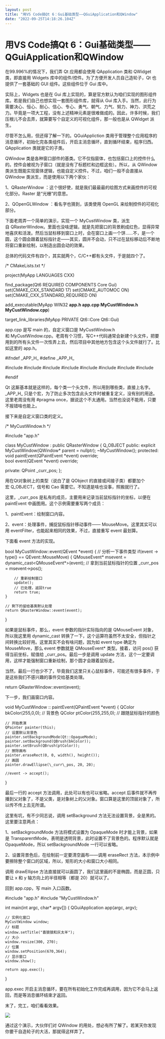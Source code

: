 ```yaml
---
layout: post
title: "用VS Code搞Qt 6：Gui基础类型——QGuiApplication和QWindow"
date: "2022-09-25T14:18:26.104Z"
---
```

用VS Code搞Qt 6：Gui基础类型——QGuiApplication和QWindow
==============================================

在99.996%的情况下，我们弄 Qt 应用都会使用 QApplication 类和 QWidget 类，即直接用 Widgets 库中的组件/控件。为了方便开发人员自己造轮子，Qt 也提供了一套基础的 GUI 组件。这些组件位于 Gui 库中。

实际上，Widgets 也是在 Gui 库上实现的，算是官方默认为咱们实现的图形组件库。若是我们自己也想实现一套图形组件库，就得从 Gui 库入手。当然，此行为需要决心、恒心、耐心、信心、专心、勇气、朝气、力气、努力、神力、洪荒之力。毕竟是一项大工程，没有上述精神元素是很难做成的。因此，许多时候，我们压根儿不会去弄，就算要写个自定义的可视化组件，那一般也是从 QWidget 派生。

尽管不怎么用，但还得了解一下的。QGuiAppliction 类用于管理整个应用程序的消息循环，初始化完各类组件后，开启主消息循环，直到循环结束，程序归西。QApplication 类就是它的子类。

QWindow 类是各种窗口部件的基类。它不仅指窗体，也包括窗口上的控件什么的。控件会被视为子窗口（就是没有了标题栏和边框这些）。所以，从 QWindow 类派生既能实现窗体逻辑，也能自定义控件。不过，咱们一般不会直接从 QWindow 类派生，而是使用以下两个家伙：

1、QRasterWindow ：这个很好使，就是我们最最最的绘图方式来画控件的可视化部分。Raster 是“光栅”的意思。

2、QOpenGLWindow ：看名字也猜到，该类使用 OpenGL 来绘制控件的可视化部分。

下面老周弄一个简单的演示，实现一个 MyCustWindow 类，派生自 QRasterWindow。里面也没啥逻辑，就是先把窗口的背景刷成红色，显得异常地喜庆和活泼。然后当鼠标移到窗口上时，会在窗口上画一个饼……不，是一个圆，这个圆会跟着鼠标指针走——其实，圆并不会动，只不过在鼠标移动后不断地将窗口重新绘制，以制造出圆会动的效果。

总体的代码文件有四个，其实就两个，C/C++都有头文件，于是就四个了。

/\* CMakeLists.txt \*/

project(MyApp LANGUAGES CXX)

find\_package(Qt6 REQUIRED COMPONENTS Core Gui)
set(CMAKE\_CXX\_STANDARD 17)
set(CMAKE\_AUTOMOC ON)
set(CMAKE\_CXX\_STANDARD\_REQUIRED ON)

add\_executable(MyApp WIN32
            **app.h
            app.cpp
            MyCustWindow.h
            MyCustWindow.cpp**)

target\_link\_libraries(MyApp PRIVATE
                     Qt6::Core
                     Qt6::Gui)

app.cpp 是写 main 的，自定义窗口是 MyCustWindow.h 和 MyCustWindow.cpp。老周有个习惯，写C++代码通常会新建个头文件，把要用到的所有头文件一次性弄上去，然后项目中其他地方包含这个头文件就行了。比如这里的 app.h。

#ifndef \_APP\_H\_
#define \_APP\_H\_

#include <QGuiApplication>
#include <QRasterWindow>
#include <QRect>
#include <QSize>
#include <QPainter>
#include <QColor>
#include <QEvent>
#include <QMouseEvent>

#endif

Qt 这厮基本就是这样的，每个类一个头文件，所以用到哪些类，直接上名字。\_APP\_H\_ 只是个宏，为了防止多次包含此头文件时被重复定义，没有别的用途。这里老周没有用 #pragma once，据说这个不太通用。当然也没说不能用，只要不报错啥也能上。

接下来是自定义窗口类的定义。

/\* MyCustWindow.h \*/

#include "app.h"

class MyCustWindow : public QRasterWindow {
    Q\_OBJECT
public:
    explicit MyCustWindow(QWindow\* parent = nullptr);
    ~MyCustWindow();
protected:
    void paintEvent(QPaintEvent \*event) override;   
    bool event(QEvent \*event) override;

private:
    QPoint \_curr\_pos;
};

用在Qt对象树上的类型（说白了是 QObject 的直接或间接子类）都要加个宏 Q\_OBJECT，信号和 Cao 需要它。不知道是啥也没事，照搬就行了。

这里，\_curr\_pos 是私有的成员，主要用来记录当前鼠标指针的坐标，以便在 paintEvent 中画图用。这个示例需要重写两个成员：

1、paintEvent：绘制窗口内容。

2、event：处理事件，捕捉鼠标指针移动事件—— MouseMove。这里其实可以用 eventFilter，也能起来相同的效果，不过，直接重写 event 最划算。

下面看 event 方法的实现。

bool MyCustWindow::event(QEvent \*event)
{
    // 分析一下事件类型
    if(event -> type() == QEvent::MouseMove)
    {
        QMouseEvent\* msevent = dynamic\_cast<QMouseEvent\*>(event);
        // 拿到当前鼠标指针的位置
        \_curr\_pos = msevent->pos();

        // 重新绘制窗口
        update();
        // 已处理，返回true
        return true;
    }

    // 剩下的留给基类默认处理
    return QRasterWindow::event(event);
}

如果是鼠标事件，那么，event 参数的指针实际指向的是 QMouseEvent 对象，所以我这里用 dynamic\_cast 转换了一下，这个运算符虽然不太安全，但指针之间转换比较好用。这里其实不会有啥问题，因为如 event type 确定为 MouseMove，那么 event 参数就是 QMouseEvent\* 类型。接着，访问 pos() 获得当前坐标，赋值给 \_curr\_pos。最后一步是调用 update 方法，这个一定要调用，这样才能强制窗口重新绘制，那个圆才会跟着鼠标走。

当然，最后一行也少不了，毕竟我们这里只关心鼠标事件，可能还有很多事件，于是这些我们不感兴趣的事件交给基类处理。

return QRasterWindow::event(event);

下一步，我们画窗口内容。

void MyCustWindow :: paintEvent(QPaintEvent \*event)
{
    QColor bkColor(255,0,0);   // 背景色
    QColor ptColor(255,255,0);  // 跟随鼠标指针的颜色

    // 开始表演
    QPainter painter(this);
    // 设置默认背景色
    painter.setBackgroundMode(Qt::OpaqueMode);
    painter.setBackground(QBrush(bkColor));
    painter.setBrush(QBrush(ptColor));
    // 擦除画布
    painter.eraseRect(0, 0, width(), height());
    // 画圆
    painter.drawEllipse(\_curr\_pos, 20, 20);

    //event -> accept();
}

最后一行的 accept 方法调用，此处可以有也可以省略。accept 后事件就不再传播到父对象了，不是父类，是对象树上的父对象。窗口算是这里的顶层对象了，所以传不传上去无所谓。

这里有坑，有不少同志说，调用 setBackground 方法无法设置背景，全是黑的。这里要注意两点：

1、setBackgroundMode 方法将模式设置为 OpaqueMode 时才能上背景，如果是 TransparentMode，表明是透明背景，此时设置不了背景色的。程序默认就是 OpaqueMode，所以 setBackgroundMode 一行可以省略。

2、设置背景色后，在绘制前一定要清空画布——调用 eraseRect 方法，本示例中要擦除整个窗口的区域，所以，矩形的大小和窗口大小相同。

调用 drawEllipse 方法直接就可以画圆了，我们这里画的不是椭圆，而是正圆，只要让 x 和 y 轴方向上的半径相等（都是 20）就可以了。

回到 app.cpp，写 main 入口函数。

#include "app.h"
#include "MyCustWindow.h"

int main(int argc, char\* argv\[\])
{
    QGuiApplication app(argc, argv);

    // 实例化窗口
    MyCustWindow window;
    // 标题
    window.setTitle("喜狼狼和灰太羊");
    // 大小
    window.resize(300, 270);
    // 位置
    window.setPosition(670,364);
    // 显示窗口
    window.show();

    return app.exec();
}

app.exec 开启主消息循环，要在所有初始化工作完成再调用，因为它不会马上返回，而是等消息循环结束才返回。

末了，完工，咱们看看效果。

![](https://img2022.cnblogs.com/blog/367389/202209/367389-20220925122641398-231958939.gif)

通过这个演示，大伙伴们对 QWindow 的用处，想必有所了解了。若某天你发现你要干自造轮子的大活，那就得这样弄了。